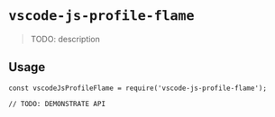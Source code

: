 # `vscode-js-profile-flame`

> TODO: description

## Usage

```
const vscodeJsProfileFlame = require('vscode-js-profile-flame');

// TODO: DEMONSTRATE API
```
